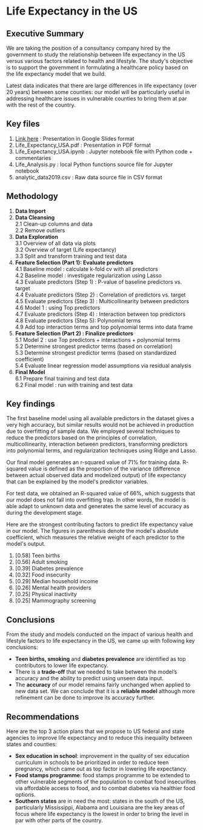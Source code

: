 # Life Expectancy in the US

## Executive Summary
We are taking the position of a consultancy company hired by the government to study the relationship between life expectancy in the US versus various factors related to health and lifestyle. The study's objective is to support the government in formulating a healthcare policy based on the life expectancy model that we build.

Latest data indicates that there are large differences in life expectancy (over 20 years) between some counties: our model will be particularly useful in addressing healthcare issues in vulnerable counties to bring them at par with the rest of the country.

## Key files
1. <a href="https://docs.google.com/presentation/d/1lvWhw1TjPNJF9uzwCESKHKAFMNPAXIG8evZ8uMbkQ2M/edit?usp=sharing">Link here</a> : Presentation in Google Slides format
2. Life_Expectancy_USA.pdf : Presentation in PDF format
3. Life_Expectancy_USA.ipynb : Jupyter notebook file with Python code + commentaries
4. Life_Analysis.py : local Python functions source file for Jupyter notebook
5. analytic_data2019.csv : Raw data source file in CSV format

## Methodology
1. **Data Import**
2. **Data Cleansing**  
  2.1 Clean-up columns and data  
  2.2 Remove outliers  
3. **Data Exploration**  
  3.1 Overview of all data via plots  
  3.2 Overview of target (Life expectancy)  
  3.3 Split and transform training and test data
4. **Feature Selection (Part 1): Evaluate predictors**  
  4.1 Baseline model : calculate k-fold cv with all predictors  
  4.2 Baseline model : investigate regularization using Lasso  
  4.3 Evaluate predictors (Step 1) : P-value of baseline predictors vs. target  
  4.4 Evaluate predictors (Step 2) : Correlation of predictors vs. target  
  4.5 Evaluate predictors (Step 3) : Multicollinearity between predictors  
  4.6 Model 1 : using Top predictors  
  4.7 Evaluate predictors (Step 4) : Interaction between top predictors  
  4.8 Evaluate predictors (Step 5): Polynomial terms  
  4.9 Add top interaction terms and top polynomial terms into data frame  
5. **Feature Selection (Part 2) : Finalize predictors**  
  5.1 Model 2 : use Top predictors + interactions + polynomial terms  
  5.2 Determine strongest predictor terms (based on correlation)  
  5.3 Determine strongest predictor terms (based on standardized coefficient)  
  5.4 Evaluate linear regression model assumptions via residual analysis  
6. **Final Model**  
  6.1 Prepare final training and test data  
  6.2 Final model : run with training and test data

## Key findings

The first baseline model using all available predictors in the dataset gives a very high accuracy, but similar results would not be achieved in production due to overfitting of sample data. We employed several techniques to reduce the predictors based on the principles of correlation, multicollinearity, interaction between predictors, transforming predictors into polynomial terms, and regularization techniques using Ridge and Lasso.

Our final model generates an r-squared value of 71% for training data. R-squared value is defined as the proportion of the variance (difference between actual observed data and modelized output) of life expectancy that can be explained by the model's predictor variables.

For test data, we obtained an R-squared value of 66%, which suggests that our model does not fall into overfitting trap. In other words, the model is able adapt to unknown data and generates the same level of accuracy as during the development stage.

Here are the strongest contributing factors to predict life expectancy value in our model. The figures in parenthesis denote the model's absolute coefficient, which measures the relative weight of each predictor to the model's output.
1. [0.58] Teen births
2. [0.56] Adult smoking
3. [0.39] Diabetes prevalence
4. [0.32] Food insecurity
5. [0.29] Median household income
6. [0.26] Mental health providers
7. [0.25] Physical inactivity
8. [0.25] Mammography screening

## Conclusions
From the study and models conducted on the impact of various health and lifestyle factors to life expectancy in the US, we came up with following key conclusions:
- **Teen births, smoking** and **diabetes prevalence** are identified as top contributors to lower life expectancy.
- There is a **trade-off** that we needed to take between the model’s accuracy and the ability to predict using unseen data input.
- The **accuracy** of our model remains fairly unchanged when applied to new data set. We can conclude that it is a **reliable model** although more refinement can be done to improve its accuracy further.

## Recommendations
Here are the top 3 action plans that we propose to US federal and state agencies to improve life expectancy and to reduce this inequality between states and counties:
- **Sex education in school**: improvement in the quality of sex education curriculum in schools to be prioritized in order to reduce teen pregnancy, which came out as top factor in lowering life expectancy.
- **Food stamps programme**: food stamps programme to be extended to other vulnerable segments of the population to combat food insecurities via affordable access to food, and to combat diabetes via healthier food options.
- **Southern states** are in need the most: states in the south of the US, particularly Mississippi, Alabama and Louisiana are the key areas of focus where life expectancy is the lowest in order to bring the level in par with other parts of the country.


